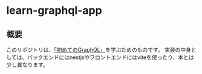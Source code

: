 # learn-graphql-app

## 概要

このリポジトリは、[「初めてのGraphQL」](https://amzn.to/3xBq8Y8)を学ぶためのものです。
実装の中身としては、バックエンドにはnestjsやフロントエンドにはviteを使ったり、本とは少し異なります。